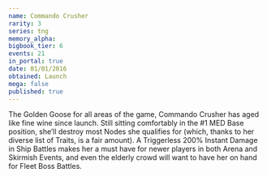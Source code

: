```yaml
---
name: Commando Crusher
rarity: 3
series: tng
memory_alpha:
bigbook_tier: 6
events: 21
in_portal: true
date: 01/01/2016
obtained: Launch
mega: false
published: true
---
```


The Golden Goose for all areas of the game, Commando Crusher has aged like fine wine since launch. Still sitting comfortably in the #1 MED Base position, she’ll destroy most Nodes she qualifies for (which, thanks to her diverse list of Traits, is a fair amount). A Triggerless 200% Instant Damage in Ship Battles makes her a must have for newer players in both Arena and Skirmish Events, and even the elderly crowd will want to have her on hand for Fleet Boss Battles.
